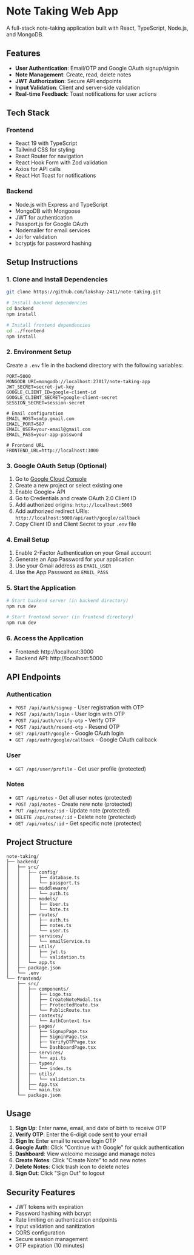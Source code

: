 # Note Taking Web App

A full-stack note-taking application built with React, TypeScript, Node.js, and MongoDB.

## Features

- **User Authentication**: Email/OTP and Google OAuth signup/signin
- **Note Management**: Create, read, delete notes
- **JWT Authorization**: Secure API endpoints
- **Input Validation**: Client and server-side validation
- **Real-time Feedback**: Toast notifications for user actions

## Tech Stack

### Frontend
- React 19 with TypeScript
- Tailwind CSS for styling
- React Router for navigation
- React Hook Form with Zod validation
- Axios for API calls
- React Hot Toast for notifications

### Backend
- Node.js with Express and TypeScript
- MongoDB with Mongoose
- JWT for authentication
- Passport.js for Google OAuth
- Nodemailer for email services
- Joi for validation
- bcryptjs for password hashing

## Setup Instructions

### 1. Clone and Install Dependencies

```bash
git clone https://github.com/lakshay-2411/note-taking.git

# Install backend dependencies
cd backend
npm install

# Install frontend dependencies
cd ../frontend
npm install
```

### 2. Environment Setup

Create a `.env` file in the backend directory with the following variables:

```env
PORT=5000
MONGODB_URI=mongodb://localhost:27017/note-taking-app
JWT_SECRET=secret-jwt-key
GOOGLE_CLIENT_ID=google-client-id
GOOGLE_CLIENT_SECRET=google-client-secret
SESSION_SECRET=session-secret

# Email configuration
EMAIL_HOST=smtp.gmail.com
EMAIL_PORT=587
EMAIL_USER=your-email@gmail.com
EMAIL_PASS=your-app-password

# Frontend URL
FRONTEND_URL=http://localhost:3000
```

### 3. Google OAuth Setup (Optional)

1. Go to [Google Cloud Console](https://console.cloud.google.com/)
2. Create a new project or select existing one
3. Enable Google+ API
4. Go to Credentials and create OAuth 2.0 Client ID
5. Add authorized origins: `http://localhost:5000`
6. Add authorized redirect URIs: `http://localhost:5000/api/auth/google/callback`
7. Copy Client ID and Client Secret to your `.env` file

### 4. Email Setup

1. Enable 2-Factor Authentication on your Gmail account
2. Generate an App Password for your application
3. Use your Gmail address as `EMAIL_USER`
4. Use the App Password as `EMAIL_PASS`

### 5. Start the Application

```bash
# Start backend server (in backend directory)
npm run dev

# Start frontend server (in frontend directory)
npm run dev
```

### 6. Access the Application

- Frontend: http://localhost:3000
- Backend API: http://localhost:5000

## API Endpoints

### Authentication
- `POST /api/auth/signup` - User registration with OTP
- `POST /api/auth/login` - User login with OTP
- `POST /api/auth/verify-otp` - Verify OTP
- `POST /api/auth/resend-otp` - Resend OTP
- `GET /api/auth/google` - Google OAuth login
- `GET /api/auth/google/callback` - Google OAuth callback

### User
- `GET /api/user/profile` - Get user profile (protected)

### Notes
- `GET /api/notes` - Get all user notes (protected)
- `POST /api/notes` - Create new note (protected)
- `PUT /api/notes/:id` - Update note (protected)
- `DELETE /api/notes/:id` - Delete note (protected)
- `GET /api/notes/:id` - Get specific note (protected)

## Project Structure

```
note-taking/
├── backend/
│   ├── src/
│   │   ├── config/
│   │   │   ├── database.ts
│   │   │   └── passport.ts
│   │   ├── middleware/
│   │   │   └── auth.ts
│   │   ├── models/
│   │   │   ├── User.ts
│   │   │   └── Note.ts
│   │   ├── routes/
│   │   │   ├── auth.ts
│   │   │   ├── notes.ts
│   │   │   └── user.ts
│   │   ├── services/
│   │   │   └── emailService.ts
│   │   ├── utils/
│   │   │   ├── jwt.ts
│   │   │   └── validation.ts
│   │   └── app.ts
│   ├── package.json
│   └── .env
└── frontend/
    ├── src/
    │   ├── components/
    │   │   ├── Logo.tsx
    │   │   ├── CreateNoteModal.tsx
    │   │   ├── ProtectedRoute.tsx
    │   │   └── PublicRoute.tsx
    │   ├── contexts/
    │   │   └── AuthContext.tsx
    │   ├── pages/
    │   │   ├── SignupPage.tsx
    │   │   ├── SigninPage.tsx
    │   │   ├── VerifyOTPPage.tsx
    │   │   └── DashboardPage.tsx
    │   ├── services/
    │   │   └── api.ts
    │   ├── types/
    │   │   └── index.ts
    │   ├── utils/
    │   │   └── validation.ts
    │   ├── App.tsx
    │   └── main.tsx
    └── package.json
```

## Usage

1. **Sign Up**: Enter name, email, and date of birth to receive OTP
2. **Verify OTP**: Enter the 6-digit code sent to your email
3. **Sign In**: Enter email to receive login OTP
4. **Google Auth**: Click "Continue with Google" for quick authentication
5. **Dashboard**: View welcome message and manage notes
6. **Create Notes**: Click "Create Note" to add new notes
7. **Delete Notes**: Click trash icon to delete notes
8. **Sign Out**: Click "Sign Out" to logout

## Security Features

- JWT tokens with expiration
- Password hashing with bcrypt
- Rate limiting on authentication endpoints
- Input validation and sanitization
- CORS configuration
- Secure session management
- OTP expiration (10 minutes)
